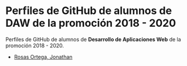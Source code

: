 # Perfiles de GitHub de alumnos de DAW de la promoción 2018 - 2020 

Perfiles de GitHub de alumnos de **Desarrollo de Aplicaciones Web** de la promoción 2018 - 2020.

* [Rosas Ortega, Jonathan](https://github.com/jonathanrosasortega)

